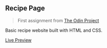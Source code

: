 ## Recipe Page 

> First assignment from [The Odin Project](https://www.theodinproject.com)

Basic recipe website built with HTML and CSS.

[Live Preview](https://juliaserrano.github.io/odin-recipes/)


